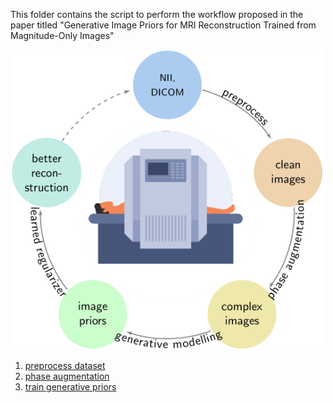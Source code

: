 This folder contains the script to perform the workflow proposed in the paper titled "Generative Image Priors for MRI Reconstruction Trained from Magnitude-Only Images"

<img src="overview-1.png" alt="workflow" width="500"/>

1. [preprocess dataset](scripts/augmentation/readme.md)
2. [phase augmentation](scripts/augmentation/readme.md)
3. [train generative priors](scripts/train/readme.md)
